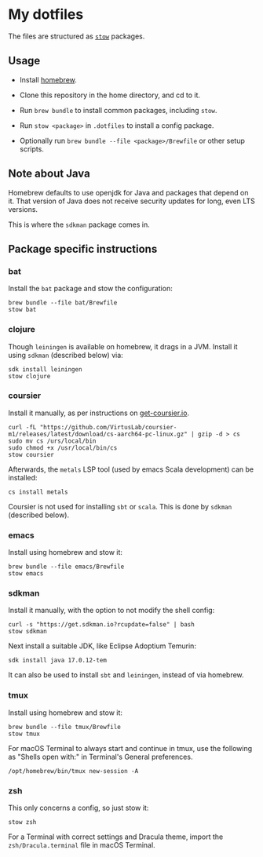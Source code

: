 # My dotfiles

The files are structured as [`stow`](https://www.gnu.org/software/stow/) packages.

## Usage

- Install [homebrew](https://brew.sh).

- Clone this repository in the home directory, and cd to it.

- Run `brew bundle` to install common packages, including `stow`.

- Run `stow <package>` in `.dotfiles` to install a config package.

- Optionally run `brew bundle --file <package>/Brewfile` or other setup scripts.

## Note about Java

Homebrew defaults to use openjdk for Java and packages that depend on it.
That version of Java does not receive security updates for long, even LTS versions.

This is where the `sdkman` package comes in.

## Package specific instructions

### bat

Install the `bat` package and stow the configuration:

```
brew bundle --file bat/Brewfile
stow bat
```

### clojure

Though `leiningen` is available on homebrew, it drags in a JVM.
Install it using `sdkman` (described below) via:

```
sdk install leiningen
stow clojure
```

### coursier

Install it manually, as per instructions on [get-coursier.io](https://get-coursier.io/docs/cli-installation).

```
curl -fL "https://github.com/VirtusLab/coursier-m1/releases/latest/download/cs-aarch64-pc-linux.gz" | gzip -d > cs
sudo mv cs /urs/local/bin
sudo chmod +x /usr/local/bin/cs
stow coursier
```

Afterwards, the `metals` LSP tool (used by emacs Scala development) can be installed:

```
cs install metals
```

Coursier is not used for installing `sbt` or `scala`.
This is done by `sdkman` (described below).

### emacs

Install using homebrew and stow it:

```
brew bundle --file emacs/Brewfile
stow emacs
```

### sdkman

Install it manually, with the option to not modify the shell config:

```
curl -s "https://get.sdkman.io?rcupdate=false" | bash
stow sdkman
```

Next install a suitable JDK, like Eclipse Adoptium Temurin:

```
sdk install java 17.0.12-tem
```

It can also be used to install `sbt` and `leiningen`, instead of via homebrew.

### tmux

Install using homebrew and stow it:

```
brew bundle --file tmux/Brewfile
stow tmux
```

For macOS Terminal to always start and continue in tmux, use the following as "Shells open with:" in Terminal's General preferences.

```
/opt/homebrew/bin/tmux new-session -A
```

### zsh

This only concerns a config, so just stow it:

```
stow zsh
```

For a Terminal with correct settings and Dracula theme, import the `zsh/Dracula.terminal` file in macOS Terminal.
